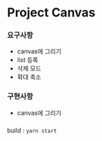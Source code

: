 # Project Canvas

### 요구사항
- canvas에 그리기
- list 등록
- 삭제 모드
- 확대 축소

### 구현사항
- canvas에 그리기
### 
build : `yarn start`
